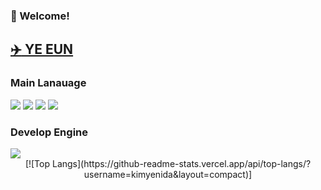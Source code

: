 ### :wave: Welcome!

## <a href="https://codingbread.tistory.com/"> :airplane: YE EUN </a>

### Main Lanauage
<img src="https://img.shields.io/badge/swift-%23FA7343.svg?&style=for-the-badge&logo=swift&logoColor=white" /> <img src="https://img.shields.io/badge/ios-%23000000.svg?&style=for-the-badge&logo=ios&logoColor=white" /> <img src="https://img.shields.io/badge/java-%23007396.svg?&style=for-the-badge&logo=java&logoColor=white" /> <img src="https://img.shields.io/badge/android-%233DDC84.svg?&style=for-the-badge&logo=android&logoColor=black" />

### Develop Engine
<img src="https://img.shields.io/badge/node.js-%23339933.svg?&style=for-the-badge&logo=node.js&logoColor=white" />

<div align="center">
[![Top Langs](https://github-readme-stats.vercel.app/api/top-langs/?username=kimyenida&layout=compact)]
</div>
<!--
**kimyenida/kimyenida** is a ✨ _special_ ✨ repository because its `README.md` (this file) appears on your GitHub profile.

Here are some ideas to get you started:

- 🔭 I’m currently working on ...
- 🌱 I’m currently learning ...
- 👯 I’m looking to collaborate on ...
- 🤔 I’m looking for help with ...
- 💬 Ask me about ...
- 📫 How to reach me: ...
- 😄 Pronouns: ...
- ⚡ Fun fact: ...
-->
